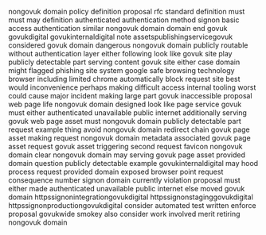 nongovuk domain policy definition proposal rfc standard definition must must may definition authenticated authentication method signon basic access authentication similar nongovuk domain domain end govuk govukdigital govukinternaldigital note assetspublishingservicegovuk considered govuk domain dangerous nongovuk domain publicly routable without authentication layer either following look like govuk site play publicly detectable part serving content govuk site either case domain might flagged phishing site system google safe browsing technology browser including limited chrome automatically block request site best would inconvenience perhaps making difficult access internal tooling worst could cause major incident making large part govuk inaccessible proposal web page life nongovuk domain designed look like page service govuk must either authenticated unavailable public internet additionally serving govuk web page asset must nongovuk domain publicly detectable part request example thing avoid nongovuk domain redirect chain govuk page asset making request nongovuk domain metadata associated govuk page asset request govuk asset triggering second request favicon nongovuk domain clear nongovuk domain may serving govuk page asset provided domain question publicly detectable example govukinternaldigital may hood process request provided domain exposed browser point request consequence number signon domain currently violation proposal must either made authenticated unavailable public internet else moved govuk domain httpssignonintegrationgovukdigital httpssignonstaginggovukdigital httpssignonproductiongovukdigital consider automated test written enforce proposal govukwide smokey also consider work involved merit retiring nongovuk domain